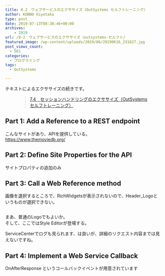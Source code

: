 ```yaml
---
title: 8.2　ウェブサービスのエクササイズ（OutSystems セルフトレーニング）
author: KONNO Kiyotaka
type: post
date: 2019-07-13T08:38:46+00:00
archives:
    - 2019
url: /8-2　ウェブサービスのエクササイズ（outsystems-セルフト/
featured_image: /wp-content/uploads/2019/06/20190616_231627.jpg
post_views_count:
  - 561
categories:
  - プログラミング
tags:
  - OutSystems

---
```

テキストによるエクササイズの続きです。<figure class="wp-block-embed-wordpress wp-block-embed is-type-wp-embed is-provider-programmers-office">

<div class="wp-block-embed__wrapper">
  <blockquote class="wp-embedded-content" data-secret="GTUamlZARL">
    <a href="https://www.programmers-office.ml/7-4%e3%80%80%e3%82%bb%e3%83%83%e3%82%b7%e3%83%a7%e3%83%b3%e3%83%8f%e3%83%b3%e3%83%89%e3%83%aa%e3%83%b3%e3%82%b0%e3%81%ae%e3%82%a8%e3%82%af%e3%82%b5%e3%82%b5%e3%82%a4%e3%82%ba%ef%bc%88outsystems/">7.4　セッションハンドリングのエクササイズ（OutSystems セルフトレーニング）</a>
  </blockquote>
</div></figure> 

## Part 1: Add a Reference to a REST endpoint

こんなサイトがあり、APIを提供している。  
<a rel="noreferrer noopener" target="_blank" href="https://www.themoviedb.org/">https://www.themoviedb.org/</a>

## Part 2: Define Site Properties for the API

サイトプロパティの追加のみ

## Part 3: Call a Web Reference method

画像を選択するところで、RichWidgetsが表示されないので、Header_Logoというものが選択できない。<figure class="wp-block-image">

<img src="https://i2.wp.com/www.programmers-office.ml/wp-content/uploads/2019/07/スクリーンショット-2019-07-13-17.20.11.png?ssl=1" alt="" class="wp-image-3091" srcset="https://i2.wp.com/www.programmers-office.ml/wp-content/uploads/2019/07/スクリーンショット-2019-07-13-17.20.11.png?w=480&ssl=1 480w, https://i2.wp.com/www.programmers-office.ml/wp-content/uploads/2019/07/スクリーンショット-2019-07-13-17.20.11.png?resize=150%2C150&ssl=1 150w, https://i2.wp.com/www.programmers-office.ml/wp-content/uploads/2019/07/スクリーンショット-2019-07-13-17.20.11.png?resize=300%2C300&ssl=1 300w, https://i2.wp.com/www.programmers-office.ml/wp-content/uploads/2019/07/スクリーンショット-2019-07-13-17.20.11.png?resize=64%2C64&ssl=1 64w" sizes="(max-width: 480px) 100vw, 480px" data-recalc-dims="1" /> </figure> 

まあ、普通のLogoでもよいか。  
そして、ここではStyle Editorが登場する。

ServiceCenterでログも見られます、は良いが、詳細のリクエスト内容までは見えないですね。

## Part 4: Implement a Web Service Callback

OnAfterResponse というコールバックイベントが用意されています